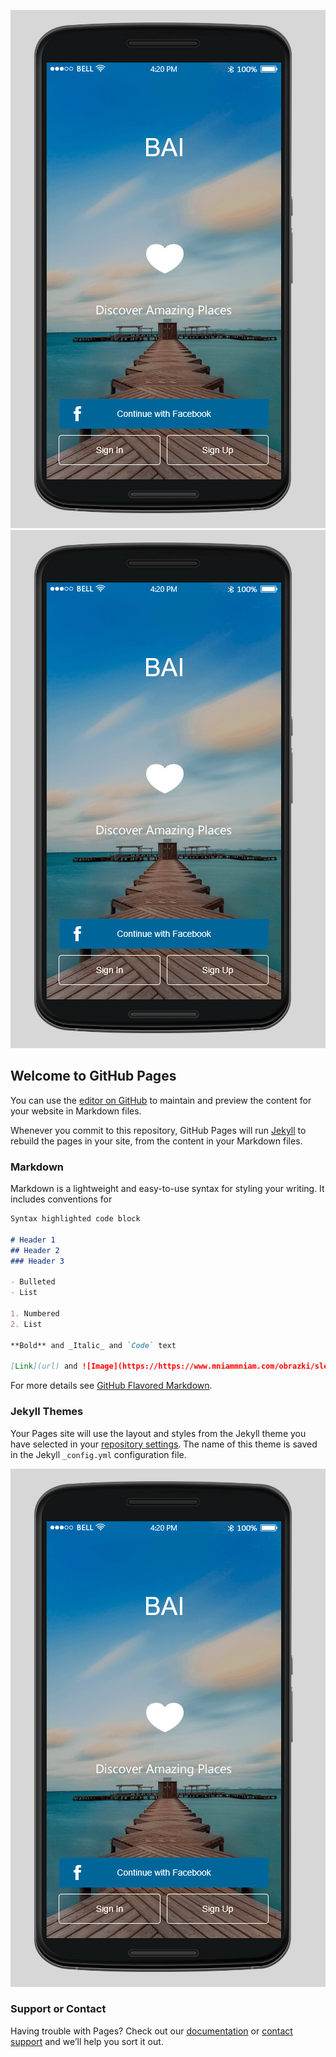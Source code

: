 ![Image](https://github.com/lusniak/bai/blob/master/docs/bai1.PNG?raw=true)
![Image](https://github.com/lusniak/bai/blob/master/docs/bai1.PNG?raw=true)
## Welcome to GitHub Pages

You can use the [editor on GitHub](https://github.com/programming-liftoff/hello-world/edit/master/README.md) to maintain and preview the content for your website in Markdown files.

Whenever you commit to this repository, GitHub Pages will run [Jekyll](https://jekyllrb.com/) to rebuild the pages in your site, from the content in your Markdown files.

### Markdown

Markdown is a lightweight and easy-to-use syntax for styling your writing. It includes conventions for

```markdown
Syntax highlighted code block

# Header 1
## Header 2
### Header 3

- Bulleted
- List

1. Numbered
2. List

**Bold** and _Italic_ and `Code` text

[Link](url) and ![Image](https://https://www.mniammniam.com/obrazki/sledz_chlopsku.jpg)
```

For more details see [GitHub Flavored Markdown](https://guides.github.com/features/mastering-markdown/).

### Jekyll Themes

Your Pages site will use the layout and styles from the Jekyll theme you have selected in your [repository settings](https://github.com/programming-liftoff/hello-world/settings). The name of this theme is saved in the Jekyll `_config.yml` configuration file.

![Image](https://github.com/lusniak/bai/blob/master/docs/bai1.PNG?raw=true)
### Support or Contact

Having trouble with Pages? Check out our [documentation](https://help.github.com/categories/github-pages-basics/) or [contact support](https://github.com/contact) and we’ll help you sort it out.
